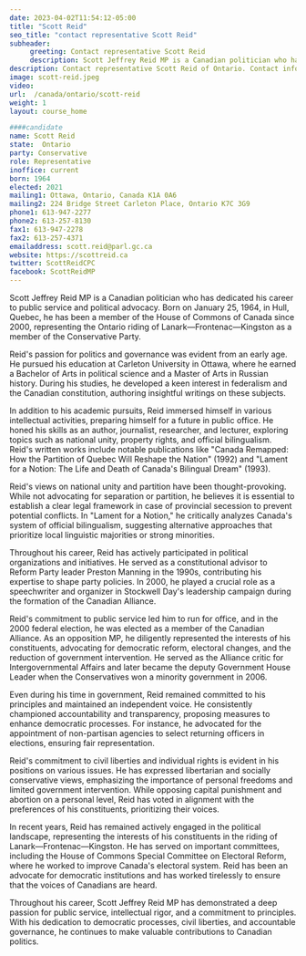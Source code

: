 ```yaml
---
date: 2023-04-02T11:54:12-05:00
title: "Scott Reid"
seo_title: "contact representative Scott Reid"
subheader:
     greeting: Contact representative Scott Reid
     description: Scott Jeffrey Reid MP is a Canadian politician who has dedicated his career to public service and political advocacy.
description: Contact representative Scott Reid of Ontario. Contact information for Scott Reid includes email address, phone number, and mailing address.
image: scott-reid.jpeg
video:
url:  /canada/ontario/scott-reid
weight: 1
layout: course_home

####candidate
name: Scott Reid
state:	Ontario
party: Conservative
role: Representative
inoffice: current
born: 1964
elected: 2021
mailing1: Ottawa, Ontario, Canada K1A 0A6
mailing2: 224 Bridge Street Carleton Place, Ontario K7C 3G9
phone1: 613-947-2277
phone2: 613-257-8130
fax1: 613-947-2278
fax2: 613-257-4371
emailaddress: scott.reid@parl.gc.ca
website: https://scottreid.ca
twitter: ScottReidCPC
facebook: ScottReidMP
---
```


Scott Jeffrey Reid MP is a Canadian politician who has dedicated his career to public service and political advocacy. Born on January 25, 1964, in Hull, Quebec, he has been a member of the House of Commons of Canada since 2000, representing the Ontario riding of Lanark—Frontenac—Kingston as a member of the Conservative Party.

Reid's passion for politics and governance was evident from an early age. He pursued his education at Carleton University in Ottawa, where he earned a Bachelor of Arts in political science and a Master of Arts in Russian history. During his studies, he developed a keen interest in federalism and the Canadian constitution, authoring insightful writings on these subjects.

In addition to his academic pursuits, Reid immersed himself in various intellectual activities, preparing himself for a future in public office. He honed his skills as an author, journalist, researcher, and lecturer, exploring topics such as national unity, property rights, and official bilingualism. Reid's written works include notable publications like "Canada Remapped: How the Partition of Quebec Will Reshape the Nation" (1992) and "Lament for a Notion: The Life and Death of Canada's Bilingual Dream" (1993).

Reid's views on national unity and partition have been thought-provoking. While not advocating for separation or partition, he believes it is essential to establish a clear legal framework in case of provincial secession to prevent potential conflicts. In "Lament for a Notion," he critically analyzes Canada's system of official bilingualism, suggesting alternative approaches that prioritize local linguistic majorities or strong minorities.

Throughout his career, Reid has actively participated in political organizations and initiatives. He served as a constitutional advisor to Reform Party leader Preston Manning in the 1990s, contributing his expertise to shape party policies. In 2000, he played a crucial role as a speechwriter and organizer in Stockwell Day's leadership campaign during the formation of the Canadian Alliance.

Reid's commitment to public service led him to run for office, and in the 2000 federal election, he was elected as a member of the Canadian Alliance. As an opposition MP, he diligently represented the interests of his constituents, advocating for democratic reform, electoral changes, and the reduction of government intervention. He served as the Alliance critic for Intergovernmental Affairs and later became the deputy Government House Leader when the Conservatives won a minority government in 2006.

Even during his time in government, Reid remained committed to his principles and maintained an independent voice. He consistently championed accountability and transparency, proposing measures to enhance democratic processes. For instance, he advocated for the appointment of non-partisan agencies to select returning officers in elections, ensuring fair representation.

Reid's commitment to civil liberties and individual rights is evident in his positions on various issues. He has expressed libertarian and socially conservative views, emphasizing the importance of personal freedoms and limited government intervention. While opposing capital punishment and abortion on a personal level, Reid has voted in alignment with the preferences of his constituents, prioritizing their voices.

In recent years, Reid has remained actively engaged in the political landscape, representing the interests of his constituents in the riding of Lanark—Frontenac—Kingston. He has served on important committees, including the House of Commons Special Committee on Electoral Reform, where he worked to improve Canada's electoral system. Reid has been an advocate for democratic institutions and has worked tirelessly to ensure that the voices of Canadians are heard.

Throughout his career, Scott Jeffrey Reid MP has demonstrated a deep passion for public service, intellectual rigor, and a commitment to principles. With his dedication to democratic processes, civil liberties, and accountable governance, he continues to make valuable contributions to Canadian politics.

